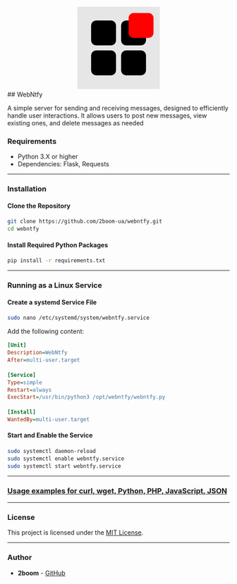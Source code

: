 <div align="center">  
    <img src="https://github.com/2boom-ua/webntfy/blob/main/icon.jpg?raw=true" alt="" width="188" height="188">
</div>
## WebNtfy

A simple server for sending and receiving messages, designed to efficiently handle user interactions. It allows users to post new messages, view existing ones, and delete messages as needed

### Requirements

- Python 3.X or higher
- Dependencies: Flask, Requests

---
### Installation

#### Clone the Repository

```bash
git clone https://github.com/2boom-ua/webntfy.git
cd webntfy
```

#### Install Required Python Packages

```bash
pip install -r requirements.txt
```
---

### Running as a Linux Service

#### Create a systemd Service File

```bash
sudo nano /etc/systemd/system/webntfy.service
```

Add the following content:

```ini
[Unit]
Description=WebNtfy
After=multi-user.target

[Service]
Type=simple
Restart=always
ExecStart=/usr/bin/python3 /opt/webntfy/webntfy.py

[Install]
WantedBy=multi-user.target
```

#### Start and Enable the Service

```bash
sudo systemctl daemon-reload
sudo systemctl enable webntfy.service
sudo systemctl start webntfy.service
```
---

### [Usage examples for curl, wget, Python, PHP, JavaScript, JSON](usage.md)

---

### License

This project is licensed under the [MIT License](https://opensource.org/licenses/MIT).

---

### Author

- **2boom** - [GitHub](https://github.com/2boom-ua)

